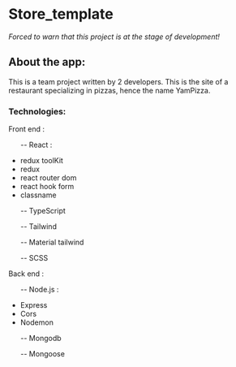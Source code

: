 # Store_template
<em>
    Forced to warn that this project is at the stage of development!
</em>
 
<h2>About the app:</h2>
<p>
    This is a team project written by 2 developers. This is the site of a restaurant specializing in pizzas, hence the name YamPizza.
</p>

<h3>Technologies: </h3>
<p>Front end : </p>
   <ul>
      <p>-- React : </p>
    <li>redux toolKit</li>
    <li>redux</li>
    <li>react router dom</li>
    <li>react hook form</li>
    <li>classname</li>
      <p>-- TypeScript</p>
      <p>-- Tailwind</p>
      <p>-- Material tailwind</p>
      <p>-- SCSS</p>
   </ul>
   
<p>Back end : </p>
<ul>
    <p>-- Node.js :</p>
    <li>Express</li>
    <li>Cors</li>
    <li>Nodemon</li>
    <p>-- Mongodb</li>
    <p>-- Mongoose</li>
</ul>

